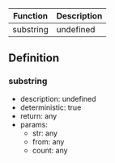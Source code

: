 |Function    |Description                                   |
|------------|----------------------------------------------|
|substring|undefined|

## Definition

### substring

- description: undefined
- deterministic: true
- return: any
- params:
	- str: any
	- from: any
	- count: any
